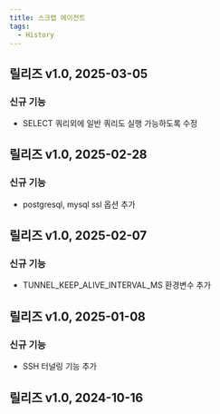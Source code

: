 ```yaml
---
title: 스크랩 에이전트
tags:
  - History
---
```


## 릴리즈 v1.0, 2025-03-05
### 신규 기능
* SELECT 쿼리외에 일반 쿼리도 실행 가능하도록 수정

## 릴리즈 v1.0, 2025-02-28
### 신규 기능
* postgresql, mysql ssl 옵션 추가

## 릴리즈 v1.0, 2025-02-07
### 신규 기능
* TUNNEL_KEEP_ALIVE_INTERVAL_MS 환경변수 추가

## 릴리즈 v1.0, 2025-01-08
### 신규 기능
* SSH 터널링 기능 추가

## 릴리즈 v1.0, 2024-10-16

